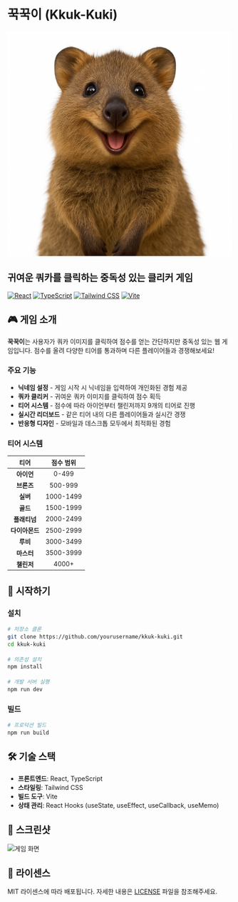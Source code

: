 # 꾹꾹이 (Kkuk-Kuki)

![꾹꾹이 로고](src/assets/quokka-smile.png)

## 귀여운 쿼카를 클릭하는 중독성 있는 클리커 게임

[![React](https://img.shields.io/badge/React-61DAFB?style=for-the-badge&logo=react&logoColor=black)](https://reactjs.org/)
[![TypeScript](https://img.shields.io/badge/TypeScript-3178C6?style=for-the-badge&logo=typescript&logoColor=white)](https://www.typescriptlang.org/)
[![Tailwind CSS](https://img.shields.io/badge/Tailwind_CSS-06B6D4?style=for-the-badge&logo=tailwind-css&logoColor=white)](https://tailwindcss.com/)
[![Vite](https://img.shields.io/badge/Vite-646CFF?style=for-the-badge&logo=vite&logoColor=white)](https://vitejs.dev/)

## 🎮 게임 소개

**꾹꾹이**는 사용자가 쿼카 이미지를 클릭하여 점수를 얻는 간단하지만 중독성 있는 웹 게임입니다. 점수를 올려 다양한 티어를 통과하며 다른 플레이어들과 경쟁해보세요!

### 주요 기능

- **닉네임 설정** - 게임 시작 시 닉네임을 입력하여 개인화된 경험 제공
- **쿼카 클리커** - 귀여운 쿼카 이미지를 클릭하여 점수 획득
- **티어 시스템** - 점수에 따라 아이언부터 챌린저까지 9개의 티어로 진행
- **실시간 리더보드** - 같은 티어 내의 다른 플레이어들과 실시간 경쟁
- **반응형 디자인** - 모바일과 데스크톱 모두에서 최적화된 경험

### 티어 시스템

| 티어 | 점수 범위 |
|:------:|:----------:|
| **아이언** | 0-499 |
| **브론즈** | 500-999 |
| **실버** | 1000-1499 |
| **골드** | 1500-1999 |
| **플래티넘** | 2000-2499 |
| **다이아몬드** | 2500-2999 |
| **루비** | 3000-3499 |
| **마스터** | 3500-3999 |
| **챌린저** | 4000+ |

## 🚀 시작하기

### 설치

```bash
# 저장소 클론
git clone https://github.com/yourusername/kkuk-kuki.git
cd kkuk-kuki

# 의존성 설치
npm install

# 개발 서버 실행
npm run dev
```

### 빌드

```bash
# 프로덕션 빌드
npm run build
```

## 🛠️ 기술 스택

- **프론트엔드**: React, TypeScript
- **스타일링**: Tailwind CSS
- **빌드 도구**: Vite
- **상태 관리**: React Hooks (useState, useEffect, useCallback, useMemo)

## 📱 스크린샷

![게임 화면](public/screenshot.png)

## 📄 라이센스

MIT 라이센스에 따라 배포됩니다. 자세한 내용은 [LICENSE](LICENSE) 파일을 참조해주세요.
